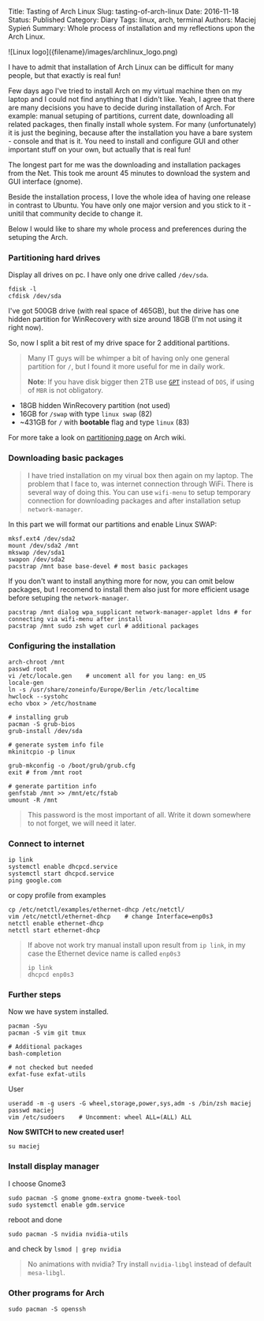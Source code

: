 Title:		Tasting of Arch Linux
Slug:			tasting-of-arch-linux
Date:			2016-11-18
Status:		Published
Category: Diary
Tags:			linux, arch, terminal
Authors:	Maciej Sypień
Summary:  Whole process of installation and my reflections upon the Arch Linux.

<div class="intro-article-image-sm" markdown="1">
  ![Linux logo]({filename}/images/archlinux_logo.png)
</div>


I have to admit that installation of Arch Linux can be difficult for many people, but that exactly is real fun!

Few days ago I've tried to install Arch on my virtual machine then on my laptop and I could not find anything that I didn't like. Yeah, I agree that there are many decisions you have to decide during installation of Arch. For example: manual setuping of partitions, current date, downloading all related packages, then finally install whole system. For many (unfortunately) it is just the begining, because after the installation you have a bare system - console and that is it. You need to install and configure GUI and other important stuff on your own, but actually that is real fun!

The longest part for me was the downloading and installation packages from the Net. This took me arount 45 minutes to download the system and GUI interface (gnome).

Beside the installation process, I love the whole idea of having one release in contrast to Ubuntu. You have only one major version and you stick to it - unitil that community decide to change it.

Below I would like to share my whole process and preferences during the setuping the Arch.

### Partitioning hard drives
Display all drives on pc. I have only one drive called `/dev/sda`.

```shell
fdisk -l
cfdisk /dev/sda
```

I've got 500GB drive (with real space of 465GB), but the dirive has one hidden partition for WinRecovery with size around 18GB (I'm not using it right now).

So, now I split a bit rest of my drive space for 2 additional partitions.

> Many IT guys will be whimper a bit of having only one general partition for `/`, but I found it more useful for me in daily work.
>
> **Note**: If you have disk bigger then 2TB use [`GPT`](https://en.wikipedia.org/wiki/GUID_Partition_Table) instead of `DOS`, if using of `MBR` is not obligatory.

-   18GB hidden WinRecovery partition (not used)
-   16GB for `/swap` with type `linux swap` (82)
-   ~431GB for `/` with **bootable** flag and type `linux` (83)

For more take a look on [partitioning page][arch-partitioning] on Arch wiki.


### Downloading basic packages
> I have tried installation on my virual box then again on my laptop. The problem that I face to, was internet connection through WiFi. There is several way of doing this. You can use `wifi-menu` to setup temporary connection for downloading packages and after installation setup `network-manager`.

In this part we will format our partitions and enable Linux SWAP:

```shell
mksf.ext4 /dev/sda2
mount /dev/sda2 /mnt
mkswap /dev/sda1
swapon /dev/sda2
pacstrap /mnt base base-devel # most basic packages
```

If you don't want to install anything more for now, you can omit below packages, but I recomend to install them also just for more efficient usage before setuping the `network-manager`.

```shell
pacstrap /mnt dialog wpa_supplicant network-manager-applet ldns # for connecting via wifi-menu after install
pacstrap /mnt sudo zsh wget curl # additional packages
```

### Configuring the installation
```shell
arch-chroot /mnt
passwd root
vi /etc/locale.gen    # uncoment all for you lang: en_US
locale-gen
ln -s /usr/share/zoneinfo/Europe/Berlin /etc/localtime
hwclock --systohc
echo vbox > /etc/hostname

# installing grub
pacman -S grub-bios
grub-install /dev/sda

# generate system info file
mkinitcpio -p linux

grub-mkconfig -o /boot/grub/grub.cfg
exit # from /mnt root

# generate partition info
genfstab /mnt >> /mnt/etc/fstab
umount -R /mnt
```

> This password is the most important of all. Write it down somewhere to not forget, we will need it later.

### Connect to internet

```shell
ip link
systemctl enable dhcpcd.service
systemctl start dhcpcd.service
ping google.com
```

or copy profile from examples

```shell
cp /etc/netctl/examples/ethernet-dhcp /etc/netctl/
vim /etc/netctl/ethernet-dhcp    # change Interface=enp0s3
netctl enable ethernet-dhcp
netctl start ethernet-dhcp
```

> If above not work try manual install upon result from `ip link`, in my case the Ethernet device name is called `enp0s3`
>
> ```shell
> ip link
> dhcpcd enp0s3
> ```


### Further steps
Now we have system installed.


```shell
pacman -Syu
pacman -S vim git tmux

# Additional packages
bash-completion

# not checked but needed
exfat-fuse exfat-utils
```


User

```shell
useradd -m -g users -G wheel,storage,power,sys,adm -s /bin/zsh maciej
passwd maciej
vim /etc/sudoers    # Uncomment: wheel ALL=(ALL) ALL
```

**Now SWITCH to new created user!**

```shell
su maciej
```


### Install display manager

I choose Gnome3

```shell
sudo pacman -S gnome gnome-extra gnome-tweek-tool
sudo systemctl enable gdm.service
```

reboot and done


```shell
sudo pacman -S nvidia nvidia-utils
```
and check by `lsmod | grep nvidia`

> No animations with nvidia? Try install `nvidia-libgl` instead of default `mesa-libgl`.


### Other programs for Arch

```shell
sudo pacman -S openssh
```

[github]: https://github.com
[arch-partitioning]: https://wiki.archlinux.org/index.php/partitioning
